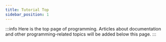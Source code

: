 ```yaml
---
title: Tutorial Top
sidebar_position: 1
---
```


:::info
Here is the top page of programming.
Articles about documentation and other programming-related topics will be added below this page.
:::
